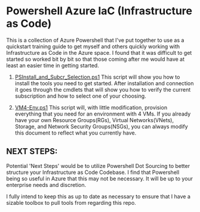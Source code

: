 # Powershell Azure IaC (Infrastructure as Code)

This is a collection of Azure Powershell that I've put together to use as a quickstart training guide to get myself
and others quickly working with Infrastructure as Code in the Azure space. I found that it was difficult to get started
so worked bit by bit so that those coming after me would have at least an easier time in getting started.

1. [PSInstall_and_Subcr_Selection.ps1](PSInstall_and_Subcr_Selection.ps1)
	This script will show you how to install the tools you need to get started. After installation and connection
	it goes through the cmdlets that will show you how to verify the current subscription and how to select one of
	your choosing.

2. [VM4-Env.ps1](VM4-Env.ps1)
	This script will, with little modification, provision everything that you need for an environment with 4 VMs.
	If you already have your own Resource Groups(RGs), Virtual Networks(VNets), Storage, and Network Security
	Groups(NSGs), you can always modify this document to reflect what you currently have.

## NEXT STEPS:
Potential 'Next Steps' would be to utilize Powershell Dot Sourcing to better
structure your Infrastructure as Code Codebase. I find that Powershell being so
useful in Azure that this may not be necessary. It will be up to your
enterprise needs and discretion.

I fully intend to keep this as up to date as necessary to ensure that I have a
sizable toolbox to pull tools from regarding this repo.
